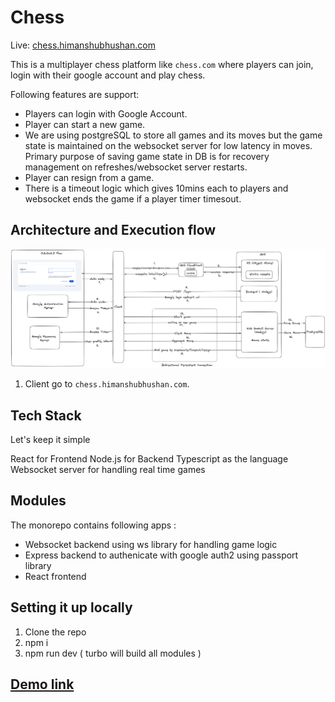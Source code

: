 # Chess

Live: [chess.himanshubhushan.com](https://chess.himanshubhushan.com)

This is a multiplayer chess platform like `chess.com` where players can join, login with their google account and play chess.

Following features are support:
- Players can login with Google Account.
- Player can start a new game.
- We are using postgreSQL to store all games and its moves but the game state is maintained on the websocket server for low latency in moves. Primary purpose of saving game state in DB is for recovery management on refreshes/websocket server restarts.
- Player can resign from a game.
- There is a timeout logic which gives 10mins each to players and websocket ends the game if a player timer timesout.

## Architecture and Execution flow

![Architecture](Chess-arch.png)

1. Client go to `chess.himanshubhushan.com`.


## Tech Stack

Let's keep it simple

React for Frontend
Node.js for Backend
Typescript as the language
Websocket server for handling real time games

## Modules

The monorepo contains following apps :
- Websocket backend using ws library for handling game logic
- Express backend to authenicate with google auth2 using passport library
- React frontend 

## Setting it up locally
1. Clone the repo
2. npm i
3. npm run dev ( turbo will build all modules )

## [Demo link](https://x.com/himcarnation/status/1784149274462491111?s=46&t=Q_fESzJvSFTSKxBLp87n4Q)
